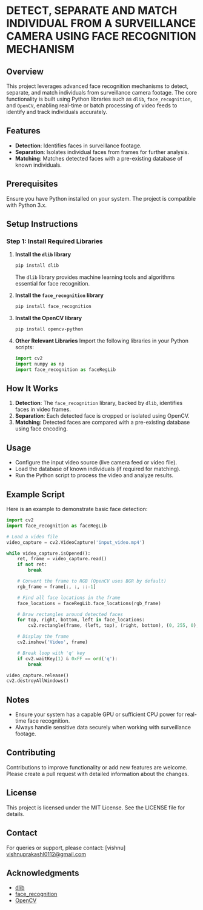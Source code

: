 # DETECT, SEPARATE AND MATCH INDIVIDUAL FROM A SURVEILLANCE CAMERA USING FACE RECOGNITION MECHANISM

## Overview
This project leverages advanced face recognition mechanisms to detect, separate, and match individuals from surveillance camera footage. The core functionality is built using Python libraries such as `dlib`, `face_recognition`, and `OpenCV`, enabling real-time or batch processing of video feeds to identify and track individuals accurately.

## Features
- **Detection**: Identifies faces in surveillance footage.
- **Separation**: Isolates individual faces from frames for further analysis.
- **Matching**: Matches detected faces with a pre-existing database of known individuals.

## Prerequisites
Ensure you have Python installed on your system. The project is compatible with Python 3.x.

## Setup Instructions

### Step 1: Install Required Libraries
1. **Install the `dlib` library**
   ```bash
   pip install dlib
   ```
   The `dlib` library provides machine learning tools and algorithms essential for face recognition.

2. **Install the `face_recognition` library**
   ```bash
   pip install face_recognition
   ```

3. **Install the OpenCV library**
   ```bash
   pip install opencv-python
   ```

4. **Other Relevant Libraries**
   Import the following libraries in your Python scripts:
   ```python
   import cv2
   import numpy as np
   import face_recognition as faceRegLib
   ```

## How It Works
1. **Detection**: The `face_recognition` library, backed by `dlib`, identifies faces in video frames.
2. **Separation**: Each detected face is cropped or isolated using OpenCV.
3. **Matching**: Detected faces are compared with a pre-existing database using face encoding.

## Usage
- Configure the input video source (live camera feed or video file).
- Load the database of known individuals (if required for matching).
- Run the Python script to process the video and analyze results.

## Example Script
Here is an example to demonstrate basic face detection:

```python
import cv2
import face_recognition as faceRegLib

# Load a video file
video_capture = cv2.VideoCapture('input_video.mp4')

while video_capture.isOpened():
    ret, frame = video_capture.read()
    if not ret:
        break

    # Convert the frame to RGB (OpenCV uses BGR by default)
    rgb_frame = frame[:, :, ::-1]

    # Find all face locations in the frame
    face_locations = faceRegLib.face_locations(rgb_frame)

    # Draw rectangles around detected faces
    for top, right, bottom, left in face_locations:
        cv2.rectangle(frame, (left, top), (right, bottom), (0, 255, 0), 2)

    # Display the frame
    cv2.imshow('Video', frame)

    # Break loop with 'q' key
    if cv2.waitKey(1) & 0xFF == ord('q'):
        break

video_capture.release()
cv2.destroyAllWindows()
```

## Notes
- Ensure your system has a capable GPU or sufficient CPU power for real-time face recognition.
- Always handle sensitive data securely when working with surveillance footage.

## Contributing
Contributions to improve functionality or add new features are welcome. Please create a pull request with detailed information about the changes.

## License
This project is licensed under the MIT License. See the LICENSE file for details.

## Contact

For queries or support, please contact: [vishnu] vishnuprakashl0112@gmail.com

## Acknowledgments
- [dlib](http://dlib.net/)
- [face_recognition](https://github.com/ageitgey/face_recognition)
- [OpenCV](https://opencv.org/)
